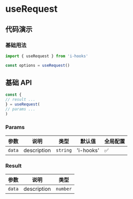 # useRequest

## 代码演示

### 基础用法

```ts
import { useRequest } from 'i-hooks'

const options = useRequest()
```

## 基础 API
  
```ts
const {
// result ...
} = useRequest(
// params ...
)
```

### Params

> <!-- 如有特殊说明，请加在这里 -->

| 参数 | 说明 | 类型 | 默认值 | 全局配置 |
| --- | ---- | --- | ----- | ------ |
| `data` | description | `string` | 'i-hooks' | ✅ |  

### Result

| 参数 | 说明 | 类型 |  
| --- | ---- | --- |
| `data` | description | `number` |

<!-- 所有单元格的两端都需要有一个空格 --> 
